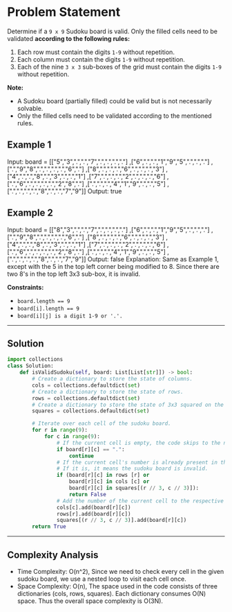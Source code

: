 # Problem Statement

Determine if a `9 x 9` Sudoku board is valid. Only the filled cells need to be validated <b>according to the following rules:</b>

1. Each row must contain the digits `1-9` without repetition.
2. Each column must contain the digits `1-9` without repetition.
3. Each of the nine `3 x 3` sub-boxes of the grid must contain the digits `1-9` without repetition.

<b>Note:</b>

- A Sudoku board (partially filled) could be valid but is not necessarily solvable.
- Only the filled cells need to be validated according to the mentioned rules.

## Example 1

Input: board = 
[["5","3",".",".","7",".",".",".","."]
,["6",".",".","1","9","5",".",".","."]
,[".","9","8",".",".",".",".","6","."]
,["8",".",".",".","6",".",".",".","3"]
,["4",".",".","8",".","3",".",".","1"]
,["7",".",".",".","2",".",".",".","6"]
,[".","6",".",".",".",".","2","8","."]
,[".",".",".","4","1","9",".",".","5"]
,[".",".",".",".","8",".",".","7","9"]]
Output: true

## Example 2
Input: board = 
[["8","3",".",".","7",".",".",".","."]
,["6",".",".","1","9","5",".",".","."]
,[".","9","8",".",".",".",".","6","."]
,["8",".",".",".","6",".",".",".","3"]
,["4",".",".","8",".","3",".",".","1"]
,["7",".",".",".","2",".",".",".","6"]
,[".","6",".",".",".",".","2","8","."]
,[".",".",".","4","1","9",".",".","5"]
,[".",".",".",".","8",".",".","7","9"]]
Output: false
Explanation: Same as Example 1, except with the 5 in the top left corner being modified to 8. Since there are two 8's in the top left 3x3 sub-box, it is invalid.

<b>Constraints:</b>

- `board.length == 9`
- `board[i].length == 9`
- `board[i][j] is a digit 1-9 or '.'.`

---

## Solution

```python
import collections 
class Solution:
    def isValidSudoku(self, board: List[List[str]]) -> bool:
        # Create a dictionary to store the state of columns.
        cols = collections.defaultdict(set)
        # Create a dictionary to store the state of rows.
        rows = collections.defaultdict(set)
        # Create a dictionary to store the state of 3x3 squared on the sudoku board.
        squares = collections.defaultdict(set)

        # Iterate over each cell of the sudoku board.
        for r in range(9):
            for c in range(9):
                # If the current cell is empty, the code skips to the next iteration.
                if board[r][c] == ".":
                    continue
                # If the current cell's number is already present in the same row, column, or 3x3 square.
                # If it is, it means the sudoku board is invalid.
                if (board[r][c] in rows [r] or
                    board[r][c] in cols [c] or
                    board[r][c] in squares[(r // 3, c // 3)]):
                    return False
                # Add the number of the current cell to the respective column, row, and 3x3 square.
                cols[c].add(board[r][c])
                rows[r].add(board[r][c])
                squares[(r // 3, c // 3)].add(board[r][c])
        return True
```

--- 

## Complexity Analysis
- Time Complexity: O(n^2), Since we need to check every cell in the given sudoku board, we use a nested loop to visit each cell once.
- Space Complexity: O(n), The space used in the code consists of three dictionaries (cols, rows, squares). Each dictionary consumes O(N) space. Thus the overall space complexity is O(3N).
